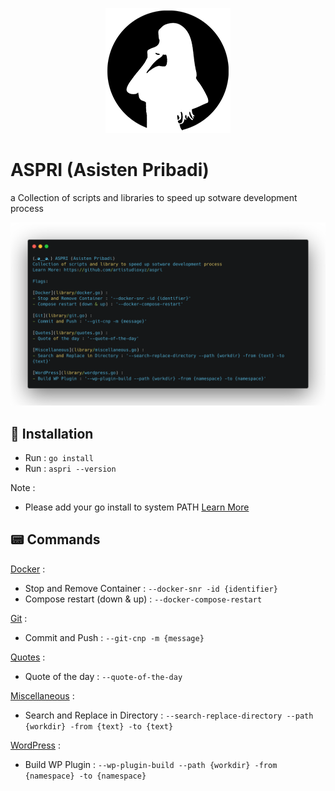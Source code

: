 <p align="center"><img src="logo.png"></p>



# ASPRI (Asisten Pribadi)

a Collection of scripts and libraries to speed up sotware development process

<p align="center"><img src="screenshot.png"></p>

## 📝 Installation
- Run : `go install`
- Run : `aspri --version`

Note :
- Please add your go install to system PATH [Learn More](https://go.dev/doc/tutorial/compile-install)

## 📟 Commands
[Docker](library/docker.go) :
- Stop and Remove Container : `--docker-snr -id {identifier}` 
- Compose restart (down & up) : `--docker-compose-restart`

[Git](library/git.go) :
- Commit and Push : `--git-cnp -m {message}`

[Quotes](library/quotes.go) :
- Quote of the day : `--quote-of-the-day`

[Miscellaneous](library/miscellaneous.go) :
- Search and Replace in Directory : `--search-replace-directory --path {workdir} -from {text} -to {text}`

[WordPress](library/wordpress.go) :
- Build WP Plugin : `--wp-plugin-build --path {workdir} -from {namespace} -to {namespace}`